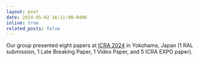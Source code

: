 ```yaml
---
layout: post
date: 2024-05-02 16:11:00-0400
inline: true
related_posts: false
---
```

Our group presented eight papers at [ICRA 2024](https://2024.ieee-icra.org/) in Yokohama, Japan (1 RAL submission, 1 Late Breaking Paper, 1 Video Paper, and 5 ICRA EXPO paper).